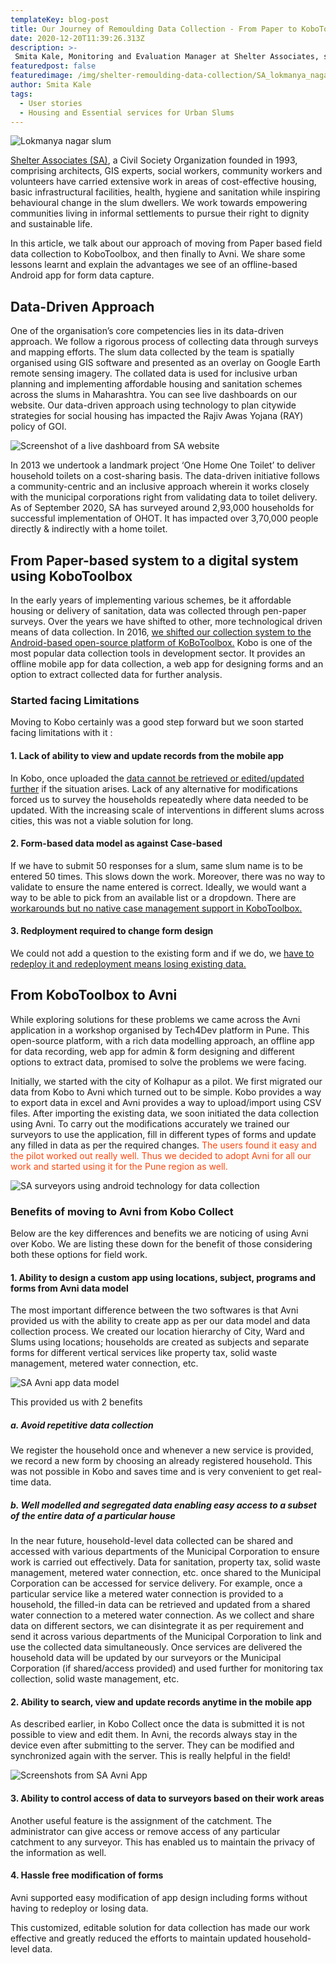 ```yaml
---
templateKey: blog-post
title: Our Journey of Remoulding Data Collection - From Paper to KoboToolbox to Avni
date: 2020-12-20T11:39:26.313Z
description: >-
 Smita Kale, Monitoring and Evaluation Manager at Shelter Associates, shares about their journey of moving from Paper based data collection to digital systems, first using KoboToolbox and then to Avni.
featuredpost: false
featuredimage: /img/shelter-remoulding-data-collection/SA_lokmanya_nagar_view.jpg
author: Smita Kale
tags:
  - User stories
  - Housing and Essential services for Urban Slums
---
```

![Lokmanya nagar slum](/img/shelter-remoulding-data-collection/SA_lokmanya_nagar_view.jpg)

<a href="http://shelter-associates.org/" target="_blank" rel="noopener noreferrer">Shelter Associates (SA)</a>, a Civil Society Organization founded in 1993, comprising architects, GIS experts, social workers, community workers and volunteers have carried extensive work in areas of cost-effective housing, basic infrastructural facilities, health, hygiene and sanitation while inspiring behavioural change in the slum dwellers. We work towards empowering communities living in informal settlements to pursue their right to dignity and sustainable life.

In this article, we talk about our approach of moving from Paper based field data collection to KoboToolbox, and then finally to Avni. We share some lessons learnt and explain the advantages we see of an offline-based Android app for form data capture.
 
## Data-Driven Approach
One of the organisation’s core competencies lies in its data-driven approach. We follow a rigorous process of collecting data through surveys and mapping efforts. The slum data collected by the team is spatially organised using GIS software and presented as an overlay on Google Earth remote sensing imagery. The collated data is used for inclusive urban planning and implementing affordable housing and sanitation schemes across the slums in Maharashtra. You can see live dashboards on our website. Our data-driven approach using technology to plan citywide strategies for social housing has impacted the Rajiv Awas Yojana (RAY) policy of GOI.

![Screenshot of a live dashboard from SA website](/img/shelter-remoulding-data-collection/SA_slum_data_dashboard_on_website.png)

In 2013 we undertook a landmark project ‘One Home One Toilet’ to deliver household toilets on a cost-sharing basis. The data-driven initiative follows a community-centric and an inclusive approach wherein it works closely with the municipal corporations right from validating data to toilet delivery. As of September 2020, SA has surveyed around 2,93,000 households for successful implementation of OHOT. It has impacted over 3,70,000 people directly & indirectly with a home toilet.
 
## From Paper-based system to a digital system using KoboToolbox
In the early years of implementing various schemes, be it affordable housing or delivery of sanitation, data was collected through pen-paper surveys. Over the years we have shifted to other, more technological driven means of data collection. In 2016, <a href="https://shelter-associates.org/blog/making-the-complex-simple-kobo-toolbox-improves-efficiency-in-data-collection/" target="_blank" rel="noopener noreferrer">we shifted our collection system to the Android-based open-source platform of KoBoToolbox.</a> Kobo is one of the most popular data collection tools in development sector. It provides an offline mobile app for data collection, a web app for designing forms and an option to extract collected data for further analysis.

### Started facing Limitations
Moving to Kobo certainly was a good step forward but we soon started facing limitations with it :
#### 1. Lack of ability to view and update records from the mobile app
In Kobo, once uploaded the <a href="https://community.kobotoolbox.org/t/update-an-already-submitted-record-on-a-mobile-client/1745" target="_blank" rel="noopener noreferrer">data cannot be retrieved or edited/updated further</a> if the situation arises. Lack of any alternative for modifications forced us to survey the households repeatedly where data needed to be updated. With the increasing scale of interventions in different slums across cities, this was not a viable solution for long.

#### 2. Form-based data model as against Case-based
If we have to submit 50 responses for a slum, same slum name is to be entered 50 times. This slows down the work. Moreover, there was no way to validate to ensure the name entered is correct. Ideally, we would want a way to be able to pick from an available list or a dropdown. There are <a href="https://community.kobotoolbox.org/t/case-management-in-kobo/8944" target="_blank" rel="noopener noreferrer">workarounds but no native case management support in KoboToolbox.</a>
 
#### 3. Redployment required to change form design 
We could not add a question to the existing form and if we do, we <a href="https://community.kobotoolbox.org/t/updating-redeploying-survey-form-while-data-collection-is-on-going/6088" target="_blank" rel="noopener noreferrer">have to redeploy it and redeployment means losing existing data.</a>

## From KoboToolbox to Avni
While exploring solutions for these problems we came across the Avni application in a workshop organised by Tech4Dev platform in Pune. This open-source platform, with a rich data modelling approach, an offline app for data recording, web app for admin & form designing and different options to extract data, promised to solve the problems we were facing.
 
Initially, we started with the city of Kolhapur as a pilot. We first migrated our data from Kobo to Avni which turned out to be simple. Kobo provides a way to export data in excel and Avni provides a way to upload/import using CSV files. After importing the existing data, we soon initiated the data collection using Avni. To carry out the modifications accurately we trained our surveyors to use the application, fill in different types of forms and update any filled in data as per the required changes. <span style="color:#ff470f">The users found it easy and the pilot worked out really well. Thus we decided to adopt Avni for all our work and started using it for the Pune region as well.</span>

![SA surveyors using android technology for data collection](/img/shelter-remoulding-data-collection/SA_surveyors_using_android_technology_for_data_collection.jpg)

### Benefits of moving to Avni from Kobo Collect
Below are the key differences and benefits we are noticing of using Avni over Kobo. We are listing these down for the benefit of those considering both these options for field work.
 
#### 1. Ability to design a custom app using locations, subject, programs and forms from Avni data model
The most important difference between the two softwares is that Avni provided us with the ability to create app as per our data model and data collection process. We created our location hierarchy of City, Ward and Slums using locations; households are created as subjects and separate forms for different vertical services like property tax, solid waste management, metered water connection, etc. 

![SA Avni app data model](/img/shelter-remoulding-data-collection/Shelter_data_model.png)

This provided us with 2 benefits
##### a. Avoid repetitive data collection
We register the household once and whenever a new service is provided, we record a new form by choosing an already registered household. This was not possible in Kobo and saves time and is very convenient to get real-time data.
##### b. Well modelled and segregated data enabling easy access to a subset of the entire data of a particular house
In the near future, household-level data collected can be shared and accessed with various departments of the Municipal Corporation to ensure work is carried out effectively. Data for sanitation, property tax, solid waste management, metered water connection, etc. once shared to the Municipal Corporation can be accessed for service delivery. For example, once a particular service like a metered water connection is provided to a household, the filled-in data can be retrieved and updated from a shared water connection to a metered water connection. As we collect and share data on different sectors, we can disintegrate it as per requirement and send it across various departments of the Municipal Corporation to link and use the collected data simultaneously. Once services are delivered the household data will be updated by our surveyors or the Municipal Corporation (if shared/access provided) and used further for monitoring tax collection, solid waste management, etc.

#### 2. Ability to search, view and update records anytime in the mobile app
As described earlier, in Kobo Collect once the data is submitted it is not possible to view and edit them. In Avni, the records always stay in the device even after submitting to the server. They can be modified and synchronized again with the server. This is really helpful in the field!

![Screenshots from SA Avni App ](/img/shelter-remoulding-data-collection/Shelter_avni_app_screenshot.png)
#### 3. Ability to control access of data to surveyors based on their work areas
Another useful feature is the assignment of the catchment. The administrator can give access or remove access of any particular catchment to any surveyor. This has enabled us to maintain the privacy of the information as well. 
#### 4. Hassle free modification of forms
Avni supported easy modification of app design including forms without having to redeploy or losing data.

This customized, editable solution for data collection has made our work effective and greatly reduced the efforts to maintain updated household-level data. 
